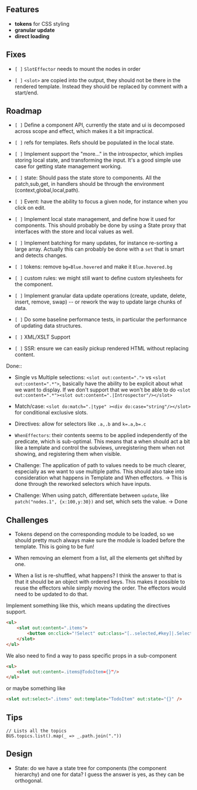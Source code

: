 ## Features

-   **tokens** for CSS styling
-   **granular update**
-   **direct loading**

## Fixes

-   `[ ]` `SlotEffector` needs to mount the nodes in order

-   `[ ]` `<slot>` are copied into the output, they should not be there
    in the rendered template. Instead they should be replaced by comment
    with a start/end.

## Roadmap

-   `[ ]` Define a component API, currently the state and ui is
    decomposed across scope and effect, which makes it a bit
    impractical.

-   `[ ]` refs for templates. Refs should be populated in the local
    state.

-   `[ ]` Implement support the "more..." in the introspector, which
    implies storing local state, and transforming the input. It's a good
    simple use case for getting state management working.

-   `[ ]` state: Should pass the state store to components. All the
    patch,sub,get, in handlers should be through the environment
    (context,global,local,path).

-   `[ ]` Event: have the ability to focus a given node, for instance
    when you click on edit.

-   `[ ]` Implement local state management, and define how it used for
    components. This should probably be done by using a State proxy that
    interfaces with the store and local values as well.

-   `[ ]` Implement batching for many updates, for instance re-sorting a
    large array. Actually this can probably be done with a `set` that is
    smart and detects changes.

-   `[ ]` tokens: remove `bg=Blue.hovered` and make it `Blue.hovered.bg`

-   `[ ]` custom rules: we might still want to define custom stylesheets
    for the component.

-   `[ ]` Implement granular data update operations (create, update,
    delete, insert, remove, swap) -- or rework the way to update large
    chunks of data.

-   `[ ]` Do some baseline performance tests, in particular the
    performance of updating data structures.

-   `[ ]` XML/XSLT Support

-   `[ ]` SSR: ensure we can easily pickup rendered HTML without
    replacing content.

Done::

-   Single vs Multiple selections: `<slot out:content=".">` vs
    `<slot out:content=".*">`, basically have the ability to be explicit
    about what we want to display. If we don't support that we won't be
    able to do
    `<slot out:content=".*"><slot out:content=".|Introspector"/></slot>`

-   Match/case:
    `<slot do:match=".|type" ><div do:case="string"/></slot>` for
    conditional exclusive slots.

-   Directives: allow for selectors like `.a,.b` and `k=.a,b=.c`

-   `WhenEffectors`: their contents seems to be applied independently of
    the predicate, which is sub-optimal. This means that a when should
    act a bit like a template and control the subviews, unregistering
    them when not showing, and registering them when visible.

-   Challenge: The application of path to values needs to be much
    clearer, especially as we want to use multiple paths. This should
    also take into consideration what happens in Template and When
    effectors. → This is done through the reworked selectors which have
    inputs.

-   Challenge: When using patch, differentiate between `update`, like
    `patch("nodes.1", {x:100,y:30})` and set, which sets the value. →
    Done

## Challenges

-   Tokens depend on the corresponding module to be loaded, so we should
    pretty much always make sure the module is loaded before the
    template. This is going to be fun!

-   When removing an element from a list, all the elements get shifted
    by one.

-   When a list is re-shuffled, what happens? I think the answer to that
    is that it should be an object with ordered keys. This makes it
    possible to reuse the effectors while simply moving the order. The
    effectors would need to be updated to do that.

Implement something like this, which means updating the directives
support.

``` html
<ul>
    <slot out:content=".items">
        <button on:click="!Select" out:class="[..selected,#key]|.Selected"><slot out:content=".label" /></button>
    </slot>
</ul>
```

We also need to find a way to pass specific props in a sub-component

``` html
<ul>
    <slot out:content=.items@TodoItem={}"/>
</ul>
```

or maybe something like

``` html
<slot out:select=".items" out:template="TodoItem" out:state="{}" />
```

## Tips

    // Lists all the topics
    BUS.topics.list().map(_ => _.path.join("."))

## Design

-   State: do we have a state tree for components (the component
    hierarchy) and one for data? I guess the answer is yes, as they can
    be orthogonal.
